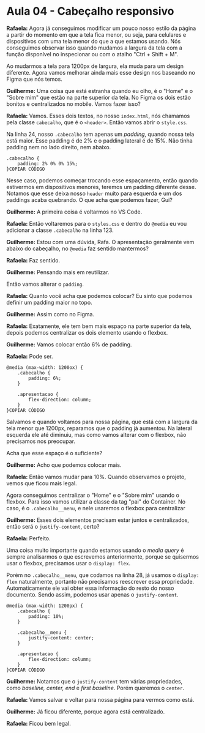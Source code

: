 # Aula 04 - Cabeçalho responsivo

**Rafaela:** Agora já conseguimos modificar um pouco nosso estilo da página a partir do momento em que a tela fica menor, ou seja, para celulares e dispositivos com uma tela menor do que a que estamos usando. Nós conseguimos observar isso quando mudamos a largura da tela com a função disponível no inspecionar ou com o atalho "Ctrl + Shift + M".

Ao mudarmos a tela para 1200px de largura, ela muda para um design diferente. Agora vamos melhorar ainda mais esse design nos baseando no Figma que nós temos.

**Guilherme:** Uma coisa que está estranha quando eu olho, é o "Home" e o "Sobre mim" que estão na parte superior da tela. No Figma os dois estão bonitos e centralizados no mobile. Vamos fazer isso?

**Rafaela:** Vamos. Esses dois textos, no nosso `index.html`, nós chamamos pela classe `cabecalho`, que é o `<header>`. Então vamos abrir o `style.css`.

Na linha 24, nosso `.cabecalho` tem apenas um *padding*, quando nossa tela está maior. Esse padding é de 2% e o padding lateral é de 15%. Não tinha padding nem no lado direito, nem abaixo.

```
.cabecalho {
    padding: 2% 0% 0% 15%;
}COPIAR CÓDIGO
```

Nesse caso, podemos começar trocando esse espaçamento, então quando estivermos em dispositivos menores, teremos um padding diferente desse. Notamos que esse deixa nosso `header` muito para esquerda e um dos paddings acaba quebrando. O que acha que podemos fazer, Gui?

**Guilherme:** A primeira coisa é voltarmos no VS Code.

**Rafaela:** Então voltaremos para o `styles.css` e dentro do `@media` eu vou adicionar a classe `.cabecalho` na linha 123.

**Guilherme:** Estou com uma dúvida, Rafa. O apresentação geralmente vem abaixo do cabeçalho, no `@media` faz sentido mantermos?

**Rafaela:** Faz sentido.

**Guilherme:** Pensando mais em reutilizar.

Então vamos alterar o `padding`.

**Rafaela:** Quanto você acha que podemos colocar? Eu sinto que podemos definir um padding maior no topo.

**Guilherme:** Assim como no Figma.

**Rafaela:** Exatamente, ele tem bem mais espaço na parte superior da tela, depois podemos centralizar os dois elemento usando o flexbox.

**Guilherme:** Vamos colocar então 6% de padding.

**Rafaela:** Pode ser.

```
@media (max-width: 1200ox) {
    .cabecalho {
        padding: 6%;
    }

    .apresentacao {
        flex-direction: column;
    }
}COPIAR CÓDIGO
```

Salvamos e quando voltamos para nossa página, que está com a largura da tela menor que 1200px, reparamos que o padding já aumentou. Na lateral esquerda ele até diminuiu, mas como vamos alterar com o flexbox, não precisamos nos preocupar.

Acha que esse espaço é o suficiente?

**Guilherme:** Acho que podemos colocar mais.

**Rafaela:** Então vamos mudar para 10%. Quando observamos o projeto, vemos que ficou mais legal.

Agora conseguimos centralizar o "Home" e o "Sobre mim" usando o flexbox. Para isso vamos utilizar a classe da tag "pai" do Container. No caso, é o `.cabecalho__menu`, e nele usaremos o flexbox para centralizar

**Guilherme:** Esses dois elementos precisam estar juntos e centralizados, então será o `justify-content`, certo?

**Rafaela:** Perfeito.

Uma coisa muito importante quando estamos usando o *media query* é sempre analisarmos o que escrevemos anteriormente, porque se quisermos usar o flexbox, precisamos usar o `display: flex`.

Porém no `.cabecalho__menu`, que codamos na linha 28, já usamos o `display: flex` naturalmente, portanto não precisamos reescrever essa propriedade. Automaticamente ele vai obter essa informação do resto do nosso documento. Sendo assim, podemos usar apenas o `justify-content`.

```
@media (max-width: 1200px) {
    .cabecalho {
        padding: 10%;
    }

    .cabecalho__menu {
        justify-content: center;
    }

    .apresentacao {
        flex-direction: column;
    }
}COPIAR CÓDIGO
```

**Guilherme:** Notamos que o `justify-content` tem várias propriedades, como *baseline, center, end* e *first baseline*. Porém queremos o `center`.

**Rafaela:** Vamos salvar e voltar para nossa página para vermos como está.

**Guilherme:** Já ficou diferente, porque agora está centralizado.

**Rafaela:** Ficou bem legal.